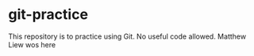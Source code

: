git-practice
=============

This repository is to practice using Git. No useful code allowed. Matthew Liew wos here
